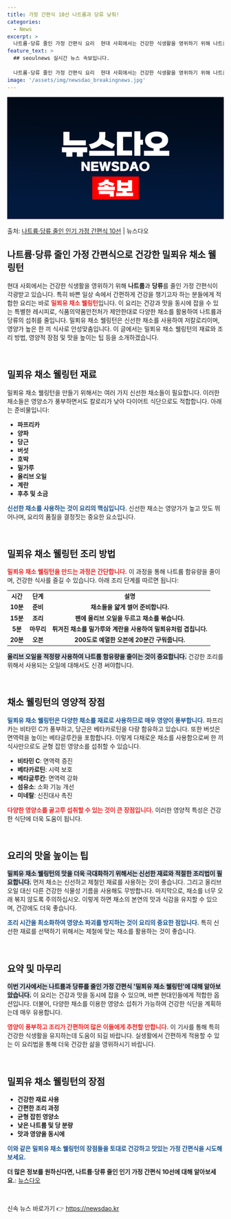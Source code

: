 ```yaml
---
title: 가정 간편식 10선 나트륨과 당류 낮춰!
categories:
  - News
excerpt: >
  나트륨·당류 줄인 가정 간편식 요리  현대 사회에서는 건강한 식생활을 영위하기 위해 나트륨과 당류를 줄인 가…
feature_text: >
  ## seoulnews 실시간 뉴스 속보입니다.

  나트륨·당류 줄인 가정 간편식 요리  현대 사회에서는 건강한 식생활을 영위하기 위해 나트륨과 당류를 줄인 가…
image: '/assets/img/newsdao_breakingnews.jpg'
---
```


![뉴스다오 속보](/assets/img/newsdao_breakingnews.jpg)

<p>출처: <a href="https://newsdao.kr/4755" rel="dofollow">나트륨·당류 줄인 인기 가정 간편식 10선</a> | 뉴스다오</p>

<h2 data-ke-size="size26">나트륨·당류 줄인 가정 간편식으로 건강한 밀푀유 채소 웰링턴</h2>

<p data-ke-size="size16">현대 사회에서는 건강한 식생활을 영위하기 위해 <b>나트륨</b>과 <b>당류</b>를 줄인 가정 간편식이 각광받고 있습니다. 특히 바쁜 일상 속에서 간편하게 건강을 챙기고자 하는 분들에게 적합한 요리는 바로 <b><span style="color: #ee2323;">밀푀유 채소 웰링턴</span></b>입니다. 이 요리는 건강과 맛을 동시에 잡을 수 있는 특별한 레시피로, 식품의약품안전처가 제안한대로 다양한 채소를 활용하여 나트륨과 당류의 섭취를 줄입니다. 밀푀유 채소 웰링턴은 신선한 채소를 사용하여 저칼로리이며, 영양가 높은 한 끼 식사로 안성맞춤입니다. 이 글에서는 밀푀유 채소 웰링턴의 재료와 조리 방법, 영양적 장점 및 맛을 높이는 팁 등을 소개하겠습니다.</p>

<p data-ke-size="size16">&nbsp;</p>

<h2 data-ke-size="size26">밀푀유 채소 웰링턴 재료</h2>

<p data-ke-size="size16">밀푀유 채소 웰링턴을 만들기 위해서는 여러 가지 신선한 채소들이 필요합니다. 이러한 채소들은 영양소가 풍부하면서도 칼로리가 낮아 다이어트 식단으로도 적합합니다. 아래는 준비물입니다:</p>

<ul>
<li><b>파프리카</b></li>
<li><b>양파</b></li>
<li><b>당근</b></li>
<li><b>버섯</b></li>
<li><b>호박</b></li>
<li><b>밀가루</b></li>
<li><b>올리브 오일</b></li>
<li><b>계란</b></li>
<li><b>후추 및 소금</b></li>
</ul>

<p data-ke-size="size16"><b><span style="color: #1a5490;">신선한 채소를 사용하는 것이 요리의 핵심입니다.</span></b> 신선한 채소는 영양가가 높고 맛도 뛰어나며, 요리의 품질을 결정짓는 중요한 요소입니다.</p>

<p data-ke-size="size16">&nbsp;</p>

<h2 data-ke-size="size26">밀푀유 채소 웰링턴 조리 방법</h2>

<p data-ke-size="size16"><b><span style="color: #ee2323;">밀푀유 채소 웰링턴을 만드는 과정은 간단합니다.</span></b> 이 과정을 통해 나트륨 함유량을 줄이며, 건강한 식사를 즐길 수 있습니다. 아래 조리 단계를 따르면 됩니다:</p>

<table>
<tr>
<td style="text-align: center; height: 17px;"><b>시간</b></td>
<td style="text-align: center; height: 17px;"><b>단계</b></td>
<td style="text-align: center; height: 17px;"><b>설명</b></td>
</tr>
<tr>
<td style="text-align: center; height: 17px;"><b>10분</b></td>
<td style="text-align: center; height: 17px;"><b>준비</b></td>
<td style="text-align: center; height: 17px;"><b>채소들을 얇게 썰어 준비합니다.</b></td>
</tr>
<tr>
<td style="text-align: center; height: 17px;"><b>15분</b></td>
<td style="text-align: center; height: 17px;"><b>조리</b></td>
<td style="text-align: center; height: 17px;"><b>팬에 올리브 오일을 두르고 채소를 볶습니다.</b></td>
</tr>
<tr>
<td style="text-align: center; height: 17px;"><b>5분</b></td>
<td style="text-align: center; height: 17px;"><b>마무리</b></td>
<td style="text-align: center; height: 17px;"><b>튀겨진 채소를 밀가루와 계란을 사용하여 밀푀유처럼 겹칩니다.</b></td>
</tr>
<tr>
<td style="text-align: center; height: 17px;"><b>20분</b></td>
<td style="text-align: center; height: 17px;"><b>오븐</b></td>
<td style="text-align: center; height: 17px;"><b>200도로 예열한 오븐에 20분간 구워줍니다.</b></td>
</tr>
</table>

<p data-ke-size="size16"><b><span style="background-color: #21538527;">올리브 오일을 적정량 사용하여 나트륨 함유량을 줄이는 것이 중요합니다.</span></b> 건강한 조리를 위해서 사용되는 오일에 대해서도 신경 써야합니다.</p>

<p data-ke-size="size16">&nbsp;</p>

<h2 data-ke-size="size26">채소 웰링턴의 영양적 장점</h2>

<p data-ke-size="size16"><b><span style="color: #1a5490;">밀푀유 채소 웰링턴은 다양한 채소를 재료로 사용하므로 매우 영양이 풍부합니다.</span></b> 파프리카는 비타민 C가 풍부하고, 당근은 베타카로틴을 다량 함유하고 있습니다. 또한 버섯은 면역력을 높이는 베타글루칸을 포함합니다. 이렇게 다채로운 채소를 사용함으로써 한 끼 식사만으로도 균형 잡힌 영양소를 섭취할 수 있습니다.</p>

<ul>
<li><b>비타민 C</b>: 면역력 증진</li>
<li><b>베타카로틴</b>: 시력 보호</li>
<li><b>베타글루칸</b>: 면역력 강화</li>
<li><b>섬유소</b>: 소화 기능 개선</li>
<li><b>미네랄</b>: 신진대사 촉진</li>
</ul>

<p data-ke-size="size16"><b><span style="color: #ee2323;">다양한 영양소를 골고루 섭취할 수 있는 것이 큰 장점입니다.</span></b> 이러한 영양적 특성은 건강한 식단에 더욱 도움이 됩니다.</p>

<p data-ke-size="size16">&nbsp;</p>

<h2 data-ke-size="size26">요리의 맛을 높이는 팁</h2>

<p data-ke-size="size16"><b><span style="background-color: #21538527;">밀푀유 채소 웰링턴의 맛을 더욱 극대화하기 위해서는 신선한 재료와 적절한 조리법이 필요합니다.</span></b> 먼저 채소는 신선하고 제철인 재료를 사용하는 것이 좋습니다. 그리고 올리브 오일 대신 다른 건강한 식물성 기름을 사용해도 무방합니다. 마지막으로, 채소를 너무 오래 볶지 않도록 주의하십시오. 이렇게 하면 채소의 본연의 맛과 식감을 유지할 수 있으며, 건강에도 더욱 좋습니다.</p>

<p data-ke-size="size16"><b><span style="color: #1a5490;">조리 시간을 최소화하여 영양소 파괴를 방지하는 것이 요리의 중요한 점입니다.</span></b> 특히 신선한 재료를 선택하기 위해서는 제철에 맞는 채소를 활용하는 것이 좋습니다.</p>

<p data-ke-size="size16">&nbsp;</p>

<h2 data-ke-size="size26">요약 및 마무리</h2>

<p data-ke-size="size16"><b><span style="background-color: #21538527;">이번 기사에서는 나트륨과 당류를 줄인 가정 간편식 '밀푀유 채소 웰링턴'에 대해 알아보았습니다.</span></b> 이 요리는 건강과 맛을 동시에 잡을 수 있으며, 바쁜 현대인들에게 적합한 옵션입니다. 더불어, 다양한 채소를 이용한 영양소 섭취가 가능하여 건강한 식단을 계획하는데 매우 유용합니다.</p>

<p data-ke-size="size16"><b><span style="color: #ee2323;">영양이 풍부하고 조리가 간편하여 많은 이들에게 추천할 만합니다.</span></b> 이 기사를 통해 특히 건강한 식생활을 유지하는데 도움이 되길 바랍니다. 실생활에서 간편하게 적용할 수 있는 이 요리법을 통해 더욱 건강한 삶을 영위하시기 바랍니다.</p>

<p data-ke-size="size16">&nbsp;</p>

<h2 data-ke-size="size26">밀푀유 채소 웰링턴의 장점</h2>

<ul>
<li><b>건강한 재료 사용</b></li>
<li><b>간편한 조리 과정</b></li>
<li><b>균형 잡힌 영양소</b></li>
<li><b>낮은 나트륨 및 당 분량</b></li>
<li><b>맛과 영양을 동시에</b></li>
</ul>

<p data-ke-size="size16"><b><span style="color: #1a5490;">이와 같은 밀푀유 채소 웰링턴의 장점들을 토대로 건강하고 맛있는 가정 간편식을 시도해보세요.</span></b></p>

<p data-ke-size="size16"><b>더 많은 정보를 원하신다면, 나트륨·당류 줄인 인기 가정 간편식 10선에 대해 알아보세요.</b>: <a href="https://newsdao.kr/4755">뉴스다오</a></p>

<p data-ke-size="size16">&nbsp;</p> 

신속 뉴스 바로가기 👉 <a href="https://newsdao.kr" rel="dofollow">https://newsdao.kr</a>


